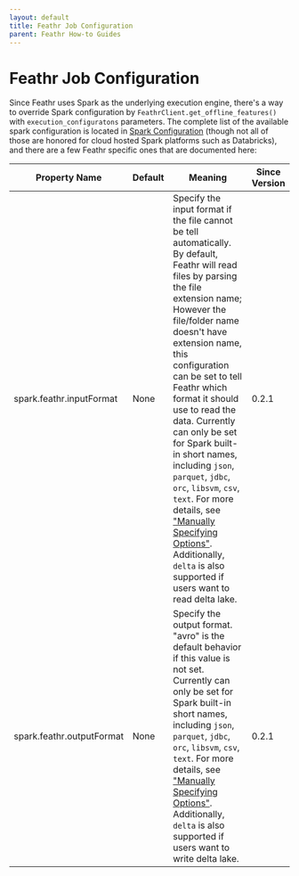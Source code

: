 ```yaml
---
layout: default
title: Feathr Job Configuration
parent: Feathr How-to Guides
---
```


# Feathr Job Configuration

Since Feathr uses Spark as the underlying execution engine, there's a way to override Spark configuration by `FeathrClient.get_offline_features()` with `execution_configuratons` parameters. The complete list of the available spark configuration is located in [Spark Configuration](https://spark.apache.org/docs/latest/configuration.html) (though not all of those are honored for cloud hosted Spark platforms such as Databricks), and there are a few Feathr specific ones that are documented here:

| Property Name             | Default | Meaning                                                                                                                                                                                                                                                                                                                                                                                                                                                                                                                                                                                        | Since Version |
| ------------------------- | ------- | ---------------------------------------------------------------------------------------------------------------------------------------------------------------------------------------------------------------------------------------------------------------------------------------------------------------------------------------------------------------------------------------------------------------------------------------------------------------------------------------------------------------------------------------------------------------------------------------------- | ------------- |
| spark.feathr.inputFormat  | None    | Specify the input format if the file cannot be tell automatically. By default, Feathr will read files by parsing the file extension name; However the file/folder name doesn't have extension name, this configuration can be set to tell Feathr which format it should use to read the data. Currently can only be set for Spark built-in short names, including `json`, `parquet`, `jdbc`, `orc`, `libsvm`, `csv`, `text`. For more details, see ["Manually Specifying Options"](https://spark.apache.org/docs/latest/sql-data-sources-load-save-functions.html#manually-specifying-options). Additionally, `delta` is also supported if users want to read delta lake. | 0.2.1         |
| spark.feathr.outputFormat | None    | Specify the output format. "avro" is the default behavior if this value is not set. Currently can only be set for Spark built-in short names, including `json`, `parquet`, `jdbc`, `orc`, `libsvm`, `csv`, `text`. For more details, see ["Manually Specifying Options"](https://spark.apache.org/docs/latest/sql-data-sources-load-save-functions.html#manually-specifying-options). Additionally, `delta` is also supported if users want to write delta lake.                                                                                                                                                                                                           | 0.2.1         |
